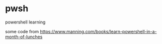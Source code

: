 # pwsh
powershell learning

some code from https://www.manning.com/books/learn-powershell-in-a-month-of-lunches
